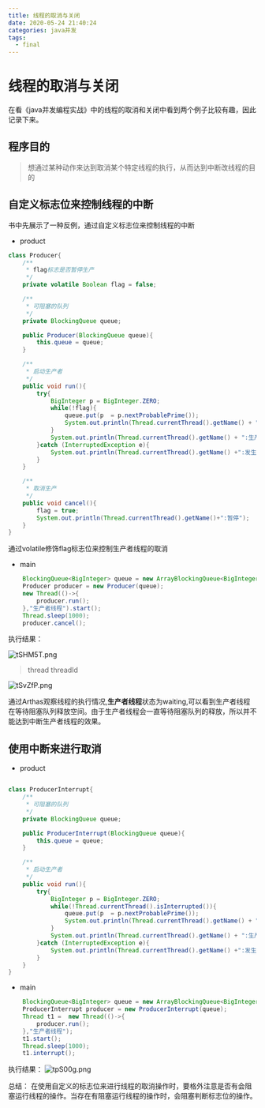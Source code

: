 ```yaml
---
title: 线程的取消与关闭
date: 2020-05-24 21:40:24
categories: java并发
tags:
  - final
---
```


# 线程的取消与关闭

在看《java并发编程实战》中的线程的取消和关闭中看到两个例子比较有趣，因此记录下来。

## 程序目的

> 想通过某种动作来达到取消某个特定线程的执行，从而达到中断改线程的目的

## 自定义标志位来控制线程的中断
书中先展示了一种反例，通过自定义标志位来控制线程的中断

- product
```java
class Producer{
    /**
     * flag标志是否暂停生产
     */
    private volatile Boolean flag = false;

    /**
     * 可阻塞的队列
     */
    private BlockingQueue queue;

    public Producer(BlockingQueue queue){
        this.queue = queue;
    }

    /**
     * 启动生产者
     */
    public void run(){
        try{
            BigInteger p = BigInteger.ZERO;
            while(!flag){
                queue.put(p  = p.nextProbablePrime());
                System.out.println(Thread.currentThread().getName() + ":生产->" + p);
            }
            System.out.println(Thread.currentThread().getName() + ":生产停止");
        }catch (InterruptedException e){
            System.out.println(Thread.currentThread().getName() +":发生中断异常...");
        }
    }

    /**
     * 取消生产
     */
    public void cancel(){
        flag = true;
        System.out.println(Thread.currentThread().getName()+":暂停");
    }
}
```

通过volatile修饰flag标志位来控制生产者线程的取消

- main
```java
    BlockingQueue<BigInteger> queue = new ArrayBlockingQueue<BigInteger>(3);
    Producer producer = new Producer(queue);
    new Thread(()->{
        producer.run();
    },"生产者线程").start();
    Thread.sleep(1000);
    producer.cancel();
```

执行结果：

![tSHM5T.png](https://s1.ax1x.com/2020/05/24/tSHM5T.png)

> thread threadId

![tSvZfP.png](https://s1.ax1x.com/2020/05/24/tSvZfP.png)

通过Arthas观察线程的执行情况,**生产者线程**状态为waiting,可以看到生产者线程在等待阻塞队列释放空间。由于生产者线程会一直等待阻塞队列的释放，所以并不能达到中断生产者线程的效果。


## 使用中断来进行取消

- product
```java

class ProducerInterrupt{
    /**
     * 可阻塞的队列
     */
    private BlockingQueue queue;

    public ProducerInterrupt(BlockingQueue queue){
        this.queue = queue;
    }

    /**
     * 启动生产者
     */
    public void run(){
        try{
            BigInteger p = BigInteger.ZERO;
            while(!Thread.currentThread().isInterrupted()){
                queue.put(p  = p.nextProbablePrime());
                System.out.println(Thread.currentThread().getName() + ":生产->" + p);
            }
            System.out.println(Thread.currentThread().getName() + ":生产停止");
        }catch (InterruptedException e){
            System.out.println(Thread.currentThread().getName() +":发生中断异常...");
        }
    }
}
```

- main

```java
    BlockingQueue<BigInteger> queue = new ArrayBlockingQueue<BigInteger>(3);
    ProducerInterrupt producer = new ProducerInterrupt(queue);
    Thread t1 =  new Thread(()->{
        producer.run();
    },"生产者线程");
    t1.start();
    Thread.sleep(1000);
    t1.interrupt();
```
执行结果：
![tpS00g.png](https://s1.ax1x.com/2020/05/24/tpS00g.png)

总结：
在使用自定义的标志位来进行线程的取消操作时，要格外注意是否有会阻塞运行线程的操作。当存在有阻塞运行线程的操作时，会阻塞判断标志位的操作。
